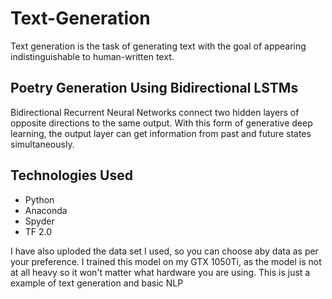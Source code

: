 # Text-Generation

Text generation is the task of generating text with the goal of appearing indistinguishable to human-written text.

## Poetry Generation Using Bidirectional LSTMs

Bidirectional Recurrent Neural Networks connect two hidden layers of opposite directions to the same output. With this form of generative deep learning, the output layer can get information from past and future states simultaneously.

## Technologies Used
* Python
* Anaconda
* Spyder
* TF 2.0

I have also uploded the data set I used, so you can choose aby data as per your preference.
I trained this model on my GTX 1050Ti, as the model is not at all heavy so it won't matter what hardware you are using. This is just a example of text generation and basic NLP
